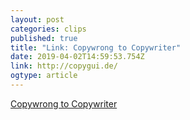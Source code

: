 ```yaml
---
layout: post 
categories: clips 
published: true 
title: "Link: Copywrong to Copywriter" 
date: 2019-04-02T14:59:53.754Z 
link: http://copygui.de/ 
ogtype: article 
---
```

[ Copywrong to Copywriter ]( http://copygui.de/ ) 
